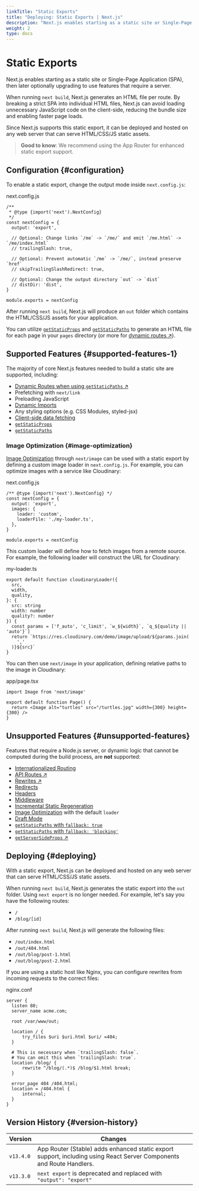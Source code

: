 ```yaml
---
linkTitle: "Static Exports"
title: "Deploying: Static Exports | Next.js"
description: "Next.js enables starting as a static site or Single-Page Application (SPA), then later optionally upgrading to use features that require a server."
weight: 2
type: docs
---
```


# Static Exports

Next.js enables starting as a static site or Single-Page Application (SPA), then later optionally upgrading to use features that require a server.

When running `next build`, Next.js generates an HTML file per route. By breaking a strict SPA into individual HTML files, Next.js can avoid loading unnecessary JavaScript code on the client-side, reducing the bundle size and enabling faster page loads.

Since Next.js supports this static export, it can be deployed and hosted on any web server that can serve HTML/CSS/JS static assets.

> **Good to know**: We recommend using the App Router for enhanced static export support.
> 

## Configuration {#configuration}

To enable a static export, change the output mode inside `next.config.js`:


next.config.js
```
/**
 * @type {import('next').NextConfig}
 */
const nextConfig = {
  output: 'export',
 
  // Optional: Change links `/me` -> `/me/` and emit `/me.html` -> `/me/index.html`
  // trailingSlash: true,
 
  // Optional: Prevent automatic `/me` -> `/me/`, instead preserve `href`
  // skipTrailingSlashRedirect: true,
 
  // Optional: Change the output directory `out` -> `dist`
  // distDir: 'dist',
}
 
module.exports = nextConfig
```

After running `next build`, Next.js will produce an `out` folder which contains the HTML/CSS/JS assets for your application.

You can utilize [`getStaticProps`](/nextjs/13.5/using-pages-router/building-your-application/data-fetching/get-static-props) and [`getStaticPaths`](/nextjs/13.5/using-pages-router/building-your-application/data-fetching/get-static-paths) to generate an HTML file for each page in your `pages` directory (or more for [dynamic routes ↗](https://nextjs.org/docs/app/building-your-application/routing/dynamic-routes.html)).

## Supported Features {#supported-features-1}

The majority of core Next.js features needed to build a static site are supported, including:

- [Dynamic Routes when using `getStaticPaths` ↗](https://nextjs.org/docs/app/building-your-application/routing/dynamic-routes.html)
- Prefetching with `next/link`
- Preloading JavaScript
- [Dynamic Imports](/nextjs/13.5/using-pages-router/building-your-application/optimizing/lazy-loading)
- Any styling options (e.g. CSS Modules, styled-jsx)
- [Client-side data fetching](/nextjs/13.5/using-pages-router/building-your-application/data-fetching/client-side)
- [`getStaticProps`](/nextjs/13.5/using-pages-router/building-your-application/data-fetching/get-static-props)
- [`getStaticPaths`](/nextjs/13.5/using-pages-router/building-your-application/data-fetching/get-static-paths)

### Image Optimization {#image-optimization}

[Image Optimization](/nextjs/13.5/using-app-router/building-your-application/optimizing/images) through `next/image` can be used with a static export by defining a custom image loader in `next.config.js`. For example, you can optimize images with a service like Cloudinary:


next.config.js
```
/** @type {import('next').NextConfig} */
const nextConfig = {
  output: 'export',
  images: {
    loader: 'custom',
    loaderFile: './my-loader.ts',
  },
}
 
module.exports = nextConfig
```

This custom loader will define how to fetch images from a remote source. For example, the following loader will construct the URL for Cloudinary:


my-loader.ts
```
export default function cloudinaryLoader({
  src,
  width,
  quality,
}: {
  src: string
  width: number
  quality?: number
}) {
  const params = ['f_auto', 'c_limit', `w_${width}`, `q_${quality || 'auto'}`]
  return `https://res.cloudinary.com/demo/image/upload/${params.join(
    ','
  )}${src}`
}
```

You can then use `next/image` in your application, defining relative paths to the image in Cloudinary:


app/page.tsx
```
import Image from 'next/image'
 
export default function Page() {
  return <Image alt="turtles" src="/turtles.jpg" width={300} height={300} />
}
```

## Unsupported Features {#unsupported-features}

Features that require a Node.js server, or dynamic logic that cannot be computed during the build process, are **not** supported:

- [Internationalized Routing](/nextjs/13.5/using-pages-router/building-your-application/routing/internationalization)
- [API Routes ↗](https://nextjs.org/docs/pages/building-your-application/routing/api-routes.html)
- [Rewrites ↗](https://nextjs.org/docs/pages/api-reference/next-config-js/rewrites.html)
- [Redirects](/nextjs/13.5/using-pages-router/api-reference/next-config-js-options/redirects)
- [Headers](/nextjs/13.5/using-pages-router/api-reference/next-config-js-options/headers)
- [Middleware](/nextjs/13.5/using-pages-router/building-your-application/routing/middleware)
- [Incremental Static Regeneration](/nextjs/13.5/using-pages-router/building-your-application/data-fetching/incremental-static-regeneration)
- [Image Optimization](/nextjs/13.5/using-pages-router/building-your-application/optimizing/images) with the default `loader`
- [Draft Mode](/nextjs/13.5/using-pages-router/building-your-application/configuring/draft-mode)
- [`getStaticPaths` with `fallback: true`](/nextjs/13.5/using-pages-router/api-reference/functions/get-static-paths#fallback-true)
- [`getStaticPaths` with `fallback: 'blocking'`](/nextjs/13.5/using-pages-router/api-reference/functions/get-static-paths#fallback-blocking)
- [`getServerSideProps` ↗](https://nextjs.org/docs/pages/building-your-application/data-fetching/get-server-side-props.html)

## Deploying {#deploying}

With a static export, Next.js can be deployed and hosted on any web server that can serve HTML/CSS/JS static assets.

When running `next build`, Next.js generates the static export into the `out` folder. Using `next export` is no longer needed. For example, let's say you have the following routes:

- `/`
- `/blog/[id]`

After running `next build`, Next.js will generate the following files:

- `/out/index.html`
- `/out/404.html`
- `/out/blog/post-1.html`
- `/out/blog/post-2.html`

If you are using a static host like Nginx, you can configure rewrites from incoming requests to the correct files:


nginx.conf
```
server {
  listen 80;
  server_name acme.com;
 
  root /var/www/out;
 
  location / {
      try_files $uri $uri.html $uri/ =404;
  }
 
  # This is necessary when `trailingSlash: false`.
  # You can omit this when `trailingSlash: true`.
  location /blog/ {
      rewrite ^/blog/(.*)$ /blog/$1.html break;
  }
 
  error_page 404 /404.html;
  location = /404.html {
      internal;
  }
}
```

## Version History {#version-history}

|Version|Changes|
|---|---|
|`v13.4.0`|App Router (Stable) adds enhanced static export support, including using React Server Components and Route Handlers.|
|`v13.3.0`|`next export` is deprecated and replaced with `"output": "export"`|

